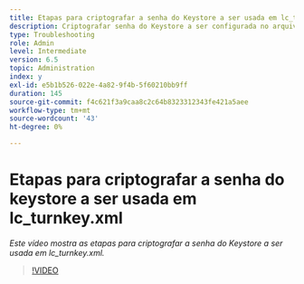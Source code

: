 ```yaml
---
title: Etapas para criptografar a senha do Keystore a ser usada em lc_turnkey.xml
description: Criptografar senha do Keystore a ser configurada no arquivo lc_turnkey.xml
type: Troubleshooting
role: Admin
level: Intermediate
version: 6.5
topic: Administration
index: y
exl-id: e5b1b526-022e-4a82-9f4b-5f60210bb9ff
duration: 145
source-git-commit: f4c621f3a9caa8c2c64b8323312343fe421a5aee
workflow-type: tm+mt
source-wordcount: '43'
ht-degree: 0%

---
```


# Etapas para criptografar a senha do keystore a ser usada em lc_turnkey.xml

*Este vídeo mostra as etapas para criptografar a senha do Keystore a ser usada em lc_turnkey.xml.*

>[!VIDEO](https://video.tv.adobe.com/v/335538?quality=12&learn=on)
